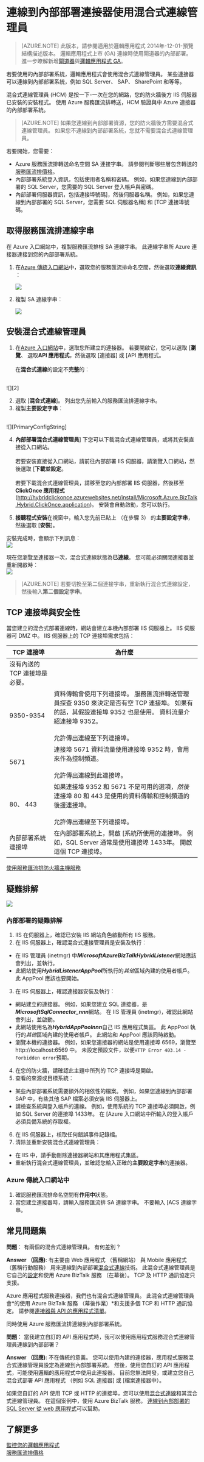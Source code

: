 <properties 
    pageTitle="使用混合式連線管理員 |Microsoft Azure" 
    description="安裝並設定混合式連線管理員連線到內部部署邏輯應用程式中的連接器" 
    services="app-service\logic" 
    documentationCenter=".net,nodejs,java"
    authors="MandiOhlinger" 
    manager="anneta" 
    editor=""/>

<tags 
    ms.service="logic-apps" 
    ms.workload="integration" 
    ms.tgt_pltfrm="na" 
    ms.devlang="na" 
    ms.topic="article" 
    ms.date="10/18/2016" 
    ms.author="mandia"/>

# <a name="connect-to-on-premises-connectors-using-the-hybrid-connection-manager"></a>連線到內部部署連接器使用混合式連線管理員

>[AZURE.NOTE] 此版本，請參閱適用於邏輯應用程式 2014年-12-01-預覽結構描述版本。 邏輯應用程式上市 (GA) 連線時使用閘道器的內部部署。 進一步瞭解新增[閘道器](app-service-logic-gateway-connection.md)與[邏輯應用程式 GA](https://azure.microsoft.com/documentation/services/logic-apps/)。

若要使用的內部部署系統，邏輯應用程式會使用混合式連線管理員。 某些連接器可以連線到內部部署系統，例如 SQL Server、 SAP、 SharePoint 和等等。 

混合式連線管理員 (HCM) 是按一下-一次在您的網路，您的防火牆後方 IIS 伺服器已安裝的安裝程式。 使用 Azure 服務匯流排轉送，HCM 驗證與中 Azure 連接器的內部部署系統。 

> [AZURE.NOTE] 如果您連線到內部部署資源，您的防火牆後方需要混合式連線管理員。 如果您不連線到內部部署系統，您就不需要混合式連線管理員。

若要開始，您需要︰

- Azure 服務匯流排轉送命名空間 SA 連接字串。 請參閱判斷哪些層包含轉送的[服務匯流排價格](https://azure.microsoft.com/pricing/details/service-bus/)。
- 內部部署系統登入資訊，包括使用者名稱和密碼。 例如，如果您連線到內部部署的 SQL Server，您需要的 SQL Server 登入帳戶與密碼。
- 內部部署伺服器資訊，包括連接埠號碼]，然後伺服器名稱。 例如，如果您連線到內部部署的 SQL Server，您需要 SQL 伺服器名稱] 和 [TCP 連接埠號碼。

## <a name="get-the-service-bus-connection-string"></a>取得服務匯流排連線字串

在 Azure 入口網站中，複製服務匯流排根 SA 連線字串。 此連線字串所 Azure 連接器連接到您的內部部署系統。 

1. 在[Azure 傳統入口網站](http://go.microsoft.com/fwlink/p/?LinkID=213885)中，選取您的服務匯流排命名空間，然後選取**連線資訊**︰

    ![][SB_ConnectInfo]

2. 複製 SA 連線字串︰

    ![][SB_SAS]

## <a name="install-the-hybrid-connection-manager"></a>安裝混合式連線管理員

1. 在[Azure 入口網站](http://go.microsoft.com/fwlink/p/?LinkID=525040)中，選取您所建立的連接器。 若要開啟它，您可以選取 [**瀏覽**、 選取**API 應用程式**，然後選取 [連接器] 或 [API 應用程式。 
<br/><br/>
在**混合式連線**的設定不**完整**的︰
<br/>
![][2] 

2. 選取 [**混合式連線**]。 列出您先前輸入的服務匯流排連線字串。
3. 複製**主要設定字串**︰
<br/>
![][PrimaryConfigString]

4. **內部部署混合式連線管理員**] 下您可以下載混合式連線管理員，或將其安裝直接從入口網站。 
<br/><br/>
若要安裝直接從入口網站，請前往內部部署 IIS 伺服器，請瀏覽入口網站，然後選取 [**下載並設定**。
<br/><br/>
若要下載混合式連線管理員，請移至您的內部部署 IIS 伺服器，然後移至**ClickOnce 應用程式**(http://hybridclickonce.azurewebsites.net/install/Microsoft.Azure.BizTalk.Hybrid.ClickOnce.application)。 安裝會自動啟動，您可以執行。

5. **接聽程式安裝**在視窗中，輸入您先前已貼上 （在步驟 3） 的**主要設定字串**，然後選取 [**安裝**]。

安裝完成時，會顯示下列訊息︰
<br/>
![][3] 

現在您瀏覽至連接器一次，混合式連線狀態為**已連線**。 您可能必須關閉連接器並重新開啟時︰
<br/>
![][4] 

> [AZURE.NOTE] 若要切換至第二個連接字串，重新執行混合式連線設定，然後輸入**第二個設定字串**。


## <a name="tcp-ports-and-security"></a>TCP 連接埠與安全性

當您建立的混合式部署連線時，網站會建立本機內部部署 IIS 伺服器上。 IIS 伺服器可 DMZ 中。 IIS 伺服器上的 TCP 連接埠需求包括︰

TCP 連接埠 | 為什麼
--- | ---
 | 沒有內送的 TCP 連接埠是必要。
9350-9354 | 資料傳輸會使用下列連接埠。 服務匯流排轉送管理員探查 9350 來決定是否有空 TCP 連接埠。 如果有的話，其假設連接埠 9352 也是使用。 資料流量介紹連接埠 9352。 <br/><br/>允許傳出連線至下列連接埠。
5671 | 連接埠 5671 資料流量使用連接埠 9352 時，會用來作為控制頻道。 <br/><br/>允許傳出連線到此連接埠。 
80、 443 | 如果連接埠 9352 和 5671 不是可用的選項，*然後*連接埠 80 和 443 是使用的資料傳輸和控制頻道的後援連接埠。<br/><br/>允許傳出連線至下列連接埠。
內部部署系統連接埠 | 在內部部署系統上，開啟 [系統所使用的連接埠。 例如，SQL Server 通常是使用連接埠 1433年。 開啟這個 TCP 連接埠。

[使用服務匯流排防火牆主機服務](http://msdn.microsoft.com/library/azure/ee706729.aspx)

## <a name="troubleshooting"></a>疑難排解

![][HCMFlow]

### <a name="on-premises-troubleshooting"></a>內部部署的疑難排解

1. IIS 在伺服器上，確認已安裝 IIS 網站角色啟動所有 IIS 服務。
2. 在 IIS 伺服器上，確認混合式連接管理員是安裝及執行︰
 - 在 IIS 管理員 (inetmgr) 中***MicrosoftAzureBizTalkHybridListener***網站應該會列出，並執行。 
 - 此網站使用***HybridListenerAppPool***所執行的*其他*區域內建的使用者帳戶。 此 AppPool 應該也要開始。
3. 在 IIS 伺服器上，確認連接器安裝及執行︰ 
 - 網站建立的連接器。 例如，如果您建立 SQL 連接器，是***MicrosoftSqlConnector_nnn***網站。 在 IIS 管理員 (inetmgr)，確認此網站會列出，並啟動。 
 - 此網站使用名為***HybridAppPoolnnn***自己 IIS 應用程式集區。 此 AppPool 執行的*其他*區域內建的使用者帳戶。 此網站和 AppPool 應該同時啟動。 
 - 瀏覽本機的連接器。 例如，如果您連接器的網站是使用連接埠 6569，瀏覽至 http://localhost:6569 中。 未設定預設文件，以便`HTTP Error 403.14 - Forbidden error`預期。
4. 在您的防火牆，請確認此主題中所列的 TCP 連接埠是開啟。
5. 查看的來源或目標系統︰
 - 某些內部部署系統需要額外的相依性的檔案。 例如，如果您連線到內部部署 SAP 中，有些其他 SAP 檔案必須安裝 IIS 伺服器上。
 - 請檢查系統與登入帳戶的連線。 例如，使用系統的 TCP 連接埠必須開啟，例如 SQL Server 的連接埠 1433年。 在 [Azure 入口網站中所輸入的登入帳戶必須具備系統的存取權。
6. 在 IIS 伺服器上，核取任何錯誤事件記錄檔。 
7. 清除並重新安裝混合式連線管理員︰ 
 - 在 IIS 中，請手動刪除連接器網站和其應用程式集區。 
 - 重新執行混合式連線管理員，並確認您輸入正確的**主要設定字串**的連接器。



### <a name="in-the-azure-classic-portal"></a>Azure 傳統入口網站中

1. 確認服務匯流排命名空間有**作用中**狀態。
2. 當您建立連接器時，請輸入服務匯流排 SA 連線字串。 不要輸入 [ACS 連線字串。


## <a name="faq"></a>常見問題集

**問題**︰ 有兩個的混合式連線管理員。 有何差別？ 

**Answer （回應)**: 有主要由 Web 應用程式 （舊稱網站） 與 Mobile 應用程式 （舊稱行動服務） 用來連線到內部部署[混合式連線](../biztalk-services/integration-hybrid-connection-overview.md)技術。 此混合式連線管理員是它自己的[設定](../biztalk-services/integration-hybrid-connection-create-manage.md)和使用 Azure BizTalk 服務 （在幕後）。 TCP 及 HTTP 通訊協定只支援。

Azure 應用程式服務連接器，我們也有混合式連線管理員。  此混合式連線管理員會*的使用 Azure BizTalk 服務 （幕後作業）*和支援多個 TCP 和 HTTP 通訊協定。 請參閱[連接器與 API 的應用程式清單](app-service-logic-connectors-list.md)。

同時使用 Azure 服務匯流排連線到內部部署系統。

**問題**︰ 當我建立自訂的 API 應用程式時，我可以使用應用程式服務混合式連線管理員連線到內部部署？ 

**Answer （回應)**: 不在傳統的意義。 您可以使用內建的連接器，應用程式服務混合式連線管理員設定為連線到內部部署系統。 然後，使用您自訂的 API 應用程式，可能使用邏輯的應用程式中使用此連接器。 目前您無法開發，或建立您自己混合式部署 API 應用程式 （例如 SQL 連接器] 或 [檔案連接器中）。

如果您自訂的 API 使用 TCP 或 HTTP 的連接埠，您可以使用[混合式連線](../biztalk-services/integration-hybrid-connection-overview.md)和其混合式連線管理員。 在這個案例中，使用 Azure BizTalk 服務。 [連線到內部部署的 SQL Server 從 web 應用程式](../app-service-web/web-sites-hybrid-connection-connect-on-premises-sql-server.md)可以幫助。  


## <a name="read-more"></a>了解更多

[監控您的邏輯應用程式](app-service-logic-monitor-your-logic-apps.md)<br/>
[服務匯流排價格](https://azure.microsoft.com/pricing/details/service-bus/)



[SB_ConnectInfo]: ./media/app-service-logic-hybrid-connection-manager/SB_ConnectInfo.png
[SB_SAS]: ./media/app-service-logic-hybrid-connection-manager/SB_SAS.png
[PrimaryConfigString]: ./media/app-service-logic-hybrid-connection-manager/PrimaryConfigString.png
[HCMFlow]: ./media/app-service-logic-hybrid-connection-manager/HCMFlow.png
[2]: ./media/app-service-logic-hybrid-connection-manager/BrowseSetupIncomplete.jpg
[3]: ./media/app-service-logic-hybrid-connection-manager/HybridSetup.jpg
[4]: ./media/app-service-logic-hybrid-connection-manager/BrowseSetupComplete.jpg

 
